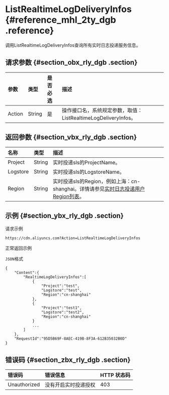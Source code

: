 # ListRealtimeLogDeliveryInfos {#reference_mhl_2ty_dgb .reference}

调用ListRealtimeLogDeliveryInfos查询所有实时日志投递服务信息。

## 请求参数 {#section_obx_rly_dgb .section}

|参数|类型|是否必选|描述|
|:-|:-|:---|:-|
|Action|String|是|操作接口名，系统规定参数，取值：ListRealtimeLogDeliveryInfos。|

## 返回参数 {#section_vbx_rly_dgb .section}

|名称|类型|描述|
|:-|:-|:-|
|Project|String|实时投递sls的ProjectName。|
|Logstore|String|实时投递sls的LogstoreName。|
|Region|String|实时投递sls的Region，例如上海：cn-shanghai。详情请参见[实时日志投递用户Region列表](../../../../intl.zh-CN/旧版API参考/附录.md#section_exc_kcz_dgb)。|

## 示例 {#section_ybx_rly_dgb .section}

请求示例

``` {#codeblock_xv7_qfw_ysj}
https://cdn.aliyuncs.com?Action=ListRealtimeLogDeliveryInfos
```

正常返回示例

`JSON`格式

``` {#codeblock_h7l_e1e_0ao}
{
    "Content":{
        "RealtimeLogDeliveryInfos":[
            {   
                "Project":"test",
                "Logstore":"test",
                "Region":"cn-shanghai"
            },
            {   
                "Project":"test1",
                "Logstore":"test2",
                "Region":"cn-shanghai"
            }
            ...
        ]
    },
    "RequestId":"95D5B69F-8AEC-419B-8F3A-612B35032B0D"
}
```

## 错误码 {#section_zbx_rly_dgb .section}

|错误码|错误信息|HTTP 状态码|
|:--|:---|:-------|
|Unauthorized|没有开启实时投递授权|403|

